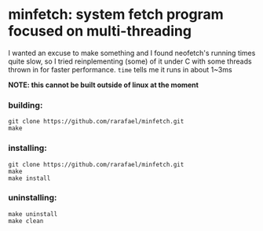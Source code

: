 # minfetch: system fetch program focused on multi-threading

I wanted an excuse to make something and I found neofetch's running times
quite slow, so I tried reinplementing (some) of it under C with some threads 
thrown in for faster performance. `time` tells me it runs in about 1~3ms

**NOTE: this cannot be built outside of linux at the moment**

### building:
```
git clone https://github.com/rarafael/minfetch.git
make
```

### installing:
```
git clone https://github.com/rarafael/minfetch.git
make
make install
```

### uninstalling:
```
make uninstall
make clean
```
